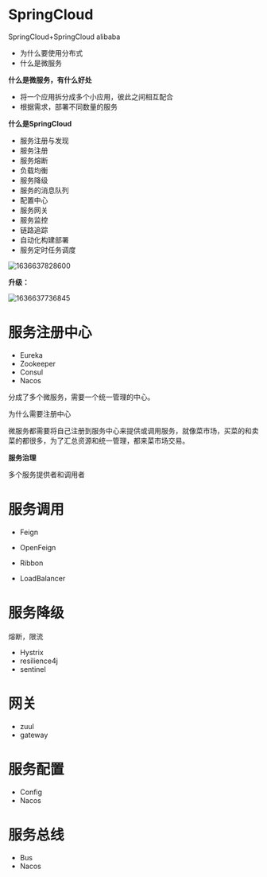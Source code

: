 # SpringCloud



SpringCloud+SpringCloud alibaba

* 为什么要使用分布式
* 什么是微服务



**什么是微服务，有什么好处**

* 将一个应用拆分成多个小应用，彼此之间相互配合
* 根据需求，部署不同数量的服务





**什么是SpringCloud**



* 服务注册与发现
* 服务注册
* 服务熔断
* 负载均衡
* 服务降级
* 服务的消息队列
* 配置中心
* 服务网关 
* 服务监控
* 链路追踪
* 自动化构建部署
* 服务定时任务调度



![1636637828600](.\imgs\1636637828600.png)



**升级：**

![1636637736845](.\imgs\1636637736845.png)



# 服务注册中心

 

* Eureka
* Zookeeper
* Consul
* Nacos

分成了多个微服务，需要一个统一管理的中心。



为什么需要注册中心

微服务都需要将自己注册到服务中心来提供或调用服务，就像菜市场，买菜的和卖菜的都很多，为了汇总资源和统一管理，都来菜市场交易。



**服务治理**

多个服务提供者和调用者



# 服务调用



* Feign
* OpenFeign



* Ribbon
* LoadBalancer



# 服务降级

熔断，限流

* Hystrix
* resilience4j
* sentinel



# 网关

* zuul
* gateway



# 服务配置

* Config
* Nacos



# 服务总线

* Bus
* Nacos